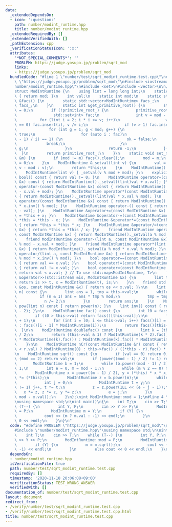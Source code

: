 ```yaml
---
data:
  _extendedDependsOn:
  - icon: ':question:'
    path: number/modint_runtime.hpp
    title: number/modint_runtime.hpp
  _extendedRequiredBy: []
  _extendedVerifiedWith: []
  _pathExtension: cpp
  _verificationStatusIcon: ':x:'
  attributes:
    '*NOT_SPECIAL_COMMENTS*': ''
    PROBLEM: https://judge.yosupo.jp/problem/sqrt_mod
    links:
    - https://judge.yosupo.jp/problem/sqrt_mod
  bundledCode: "#line 1 \"number/test/sqrt_modint_runtime.test.cpp\"\n#define PROBLEM\
    \ \"https://judge.yosupo.jp/problem/sqrt_mod\"\n#include <iostream>\n#line 3 \"\
    number/modint_runtime.hpp\"\n#include <set>\n#include <vector>\n\n// CUT begin\n\
    struct ModIntRuntime {\n    using lint = long long int;\n    static int get_mod()\
    \ { return mod; }\n    int val;\n    static int mod;\n    static std::vector<ModIntRuntime>\
    \ &facs() {\n        static std::vector<ModIntRuntime> facs_;\n        return\
    \ facs_;\n    }\n    static int &get_primitive_root() {\n        static int primitive_root_\
    \ = 0;\n        if (!primitive_root_) {\n            primitive_root_ = [&]() {\n\
    \                std::set<int> fac;\n                int v = mod - 1;\n      \
    \          for (lint i = 2; i * i <= v; i++)\n                    while (v % i\
    \ == 0) fac.insert(i), v /= i;\n                if (v > 1) fac.insert(v);\n  \
    \              for (int g = 1; g < mod; g++) {\n                    bool ok =\
    \ true;\n                    for (auto i : fac)\n                        if (ModIntRuntime(g).power((mod\
    \ - 1) / i) == 1) {\n                            ok = false;\n               \
    \             break;\n                        }\n                    if (ok) return\
    \ g;\n                }\n                return -1;\n            }();\n      \
    \  }\n        return primitive_root_;\n    }\n    static void set_mod(const int\
    \ &m) {\n        if (mod != m) facs().clear();\n        mod = m;\n        get_primitive_root()\
    \ = 0;\n    }\n    ModIntRuntime &_setval(lint v) {\n        val = (v >= mod ?\
    \ v - mod : v);\n        return *this;\n    }\n    ModIntRuntime() : val(0) {}\n\
    \    ModIntRuntime(lint v) { _setval(v % mod + mod); }\n    explicit operator\
    \ bool() const { return val != 0; }\n    ModIntRuntime operator+(const ModIntRuntime\
    \ &x) const { return ModIntRuntime()._setval((lint)val + x.val); }\n    ModIntRuntime\
    \ operator-(const ModIntRuntime &x) const { return ModIntRuntime()._setval((lint)val\
    \ - x.val + mod); }\n    ModIntRuntime operator*(const ModIntRuntime &x) const\
    \ { return ModIntRuntime()._setval((lint)val * x.val % mod); }\n    ModIntRuntime\
    \ operator/(const ModIntRuntime &x) const { return ModIntRuntime()._setval((lint)val\
    \ * x.inv() % mod); }\n    ModIntRuntime operator-() const { return ModIntRuntime()._setval(mod\
    \ - val); }\n    ModIntRuntime &operator+=(const ModIntRuntime &x) { return *this\
    \ = *this + x; }\n    ModIntRuntime &operator-=(const ModIntRuntime &x) { return\
    \ *this = *this - x; }\n    ModIntRuntime &operator*=(const ModIntRuntime &x)\
    \ { return *this = *this * x; }\n    ModIntRuntime &operator/=(const ModIntRuntime\
    \ &x) { return *this = *this / x; }\n    friend ModIntRuntime operator+(lint a,\
    \ const ModIntRuntime &x) { return ModIntRuntime()._setval(a % mod + x.val); }\n\
    \    friend ModIntRuntime operator-(lint a, const ModIntRuntime &x) { return ModIntRuntime()._setval(a\
    \ % mod - x.val + mod); }\n    friend ModIntRuntime operator*(lint a, const ModIntRuntime\
    \ &x) { return ModIntRuntime()._setval(a % mod * x.val % mod); }\n    friend ModIntRuntime\
    \ operator/(lint a, const ModIntRuntime &x) { return ModIntRuntime()._setval(a\
    \ % mod * x.inv() % mod); }\n    bool operator==(const ModIntRuntime &x) const\
    \ { return val == x.val; }\n    bool operator!=(const ModIntRuntime &x) const\
    \ { return val != x.val; }\n    bool operator<(const ModIntRuntime &x) const {\
    \ return val < x.val; } // To use std::map<ModIntRuntime, T>\n    friend std::istream\
    \ &operator>>(std::istream &is, ModIntRuntime &x) {\n        lint t;\n       \
    \ return is >> t, x = ModIntRuntime(t), is;\n    }\n    friend std::ostream &operator<<(std::ostream\
    \ &os, const ModIntRuntime &x) { return os << x.val; }\n\n    lint power(lint\
    \ n) const {\n        lint ans = 1, tmp = this->val;\n        while (n) {\n  \
    \          if (n & 1) ans = ans * tmp % mod;\n            tmp = tmp * tmp % mod;\n\
    \            n /= 2;\n        }\n        return ans;\n    }\n    ModIntRuntime\
    \ pow(lint n) const { return power(n); }\n    lint inv() const { return this->power(mod\
    \ - 2); }\n\n    ModIntRuntime fac() const {\n        int l0 = facs().size();\n\
    \        if (l0 > this->val) return facs()[this->val];\n\n        facs().resize(this->val\
    \ + 1);\n        for (int i = l0; i <= this->val; i++) facs()[i] = (i == 0 ? ModIntRuntime(1)\
    \ : facs()[i - 1] * ModIntRuntime(i));\n        return facs()[this->val];\n  \
    \  }\n\n    ModIntRuntime doublefac() const {\n        lint k = (this->val + 1)\
    \ / 2;\n        return (this->val & 1) ? ModIntRuntime(k * 2).fac() / (ModIntRuntime(2).pow(k)\
    \ * ModIntRuntime(k).fac()) : ModIntRuntime(k).fac() * ModIntRuntime(2).pow(k);\n\
    \    }\n\n    ModIntRuntime nCr(const ModIntRuntime &r) const { return (this->val\
    \ < r.val) ? ModIntRuntime(0) : this->fac() / ((*this - r).fac() * r.fac()); }\n\
    \n    ModIntRuntime sqrt() const {\n        if (val == 0) return 0;\n        if\
    \ (mod == 2) return val;\n        if (power((mod - 1) / 2) != 1) return 0;\n \
    \       ModIntRuntime b = 1;\n        while (b.power((mod - 1) / 2) == 1) b +=\
    \ 1;\n        int e = 0, m = mod - 1;\n        while (m % 2 == 0) m >>= 1, e++;\n\
    \        ModIntRuntime x = power((m - 1) / 2), y = (*this) * x * x;\n        x\
    \ *= (*this);\n        ModIntRuntime z = b.power(m);\n        while (y != 1) {\n\
    \            int j = 0;\n            ModIntRuntime t = y;\n            while (t\
    \ != 1) j++, t *= t;\n            z = z.power(1LL << (e - j - 1));\n         \
    \   x *= z, z *= z, y *= z;\n            e = j;\n        }\n        return ModIntRuntime(std::min(x.val,\
    \ mod - x.val));\n    }\n};\nint ModIntRuntime::mod = 1;\n#line 4 \"number/test/sqrt_modint_runtime.test.cpp\"\
    \nusing namespace std;\n\nint main()\n{\n    int T;\n    cin >> T;\n    while\
    \ (T--) {\n        int Y, P;\n        cin >> Y >> P;\n        ModIntRuntime::mod\
    \ = P;\n        ModIntRuntime m = Y;\n        if (Y) {\n            m = m.sqrt();\n\
    \            cout << (m ? m.val : -1) << endl;\n        }\n        else cout <<\
    \ 0 << endl;\n    }\n}\n"
  code: "#define PROBLEM \"https://judge.yosupo.jp/problem/sqrt_mod\"\n#include <iostream>\n\
    #include \"number/modint_runtime.hpp\"\nusing namespace std;\n\nint main()\n{\n\
    \    int T;\n    cin >> T;\n    while (T--) {\n        int Y, P;\n        cin\
    \ >> Y >> P;\n        ModIntRuntime::mod = P;\n        ModIntRuntime m = Y;\n\
    \        if (Y) {\n            m = m.sqrt();\n            cout << (m ? m.val :\
    \ -1) << endl;\n        }\n        else cout << 0 << endl;\n    }\n}\n"
  dependsOn:
  - number/modint_runtime.hpp
  isVerificationFile: true
  path: number/test/sqrt_modint_runtime.test.cpp
  requiredBy: []
  timestamp: '2020-11-18 20:06:08+09:00'
  verificationStatus: TEST_WRONG_ANSWER
  verifiedWith: []
documentation_of: number/test/sqrt_modint_runtime.test.cpp
layout: document
redirect_from:
- /verify/number/test/sqrt_modint_runtime.test.cpp
- /verify/number/test/sqrt_modint_runtime.test.cpp.html
title: number/test/sqrt_modint_runtime.test.cpp
---
```

